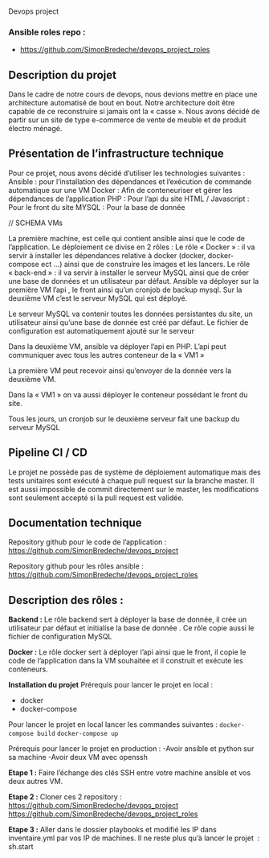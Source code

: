 ###

Devops project

### Ansible roles repo : 

- https://github.com/SimonBredeche/devops_project_roles

## Description du projet

Dans le cadre de notre cours de devops, nous devions mettre en place une architecture automatisé de bout en bout. Notre architecture doit être capable de ce reconstruire si jamais ont la « casse ». 
Nous avons décidé de partir sur un site de type e-commerce  de vente de meuble et de produit électro ménagé.

## Présentation de l’infrastructure technique 

Pour ce projet, nous avons décidé d’utiliser les technologies suivantes : 
  Ansible : pour l’installation des dépendances et l’exécution de commande automatique sur une VM
  Docker : Afin de conteneuriser et gérer les dépendances de l’application
  PHP : Pour l’api du site 
  HTML / Javascript : Pour le front du site
  MYSQL : Pour la base de donnée
  
// SCHEMA VMs

  La première machine, est celle qui contient ansible ainsi que le code de l’application. Le déploiement ce divise en 2 rôles : 
Le rôle « Docker » : il va servir à installer les dépendances relative à docker (docker, docker-compose ect …) ainsi que de construire les images et les lancers. 
Le rôle « back-end » : il va servir à installer le serveur MySQL ainsi que de créer une base de données et un utilisateur par défaut. 
Ansible va déployer sur la première VM l’api , le front ainsi qu’un cronjob de backup mysql.
Sur la deuxième VM c’est le serveur MySQL qui est déployé. 

Le serveur MySQL va contenir toutes les données persistantes du site, un utilisateur ainsi qu’une base de donnée est créé par défaut. Le fichier de configuration est automatiquement ajouté sur le serveur

Dans la deuxième VM, ansible va déployer l’api en PHP. L’api peut communiquer avec tous les autres conteneur de la « VM1 »

La première VM peut recevoir ainsi qu’envoyer de la donnée vers la deuxième VM.

Dans la « VM1 » on va aussi déployer le conteneur possédant le front du site.

Tous les jours, un cronjob sur le deuxième serveur fait une backup du serveur MySQL


## Pipeline CI / CD

Le projet ne possède pas de système de déploiement automatique mais des tests unitaires sont exécuté à chaque pull request sur la branche master. 
Il est aussi impossible de commit directement sur le master, les modifications sont seulement accepté si la pull request est validée. 

## Documentation technique 

Repository github pour le code de l’application : 
https://github.com/SimonBredeche/devops_project

Repository github pour les rôles ansible :
https://github.com/SimonBredeche/devops_project_roles

## Description des rôles :

**Backend :**
Le rôle backend sert à déployer la base de donnée, il crée un utilisateur par défaut et initialise la base de donnée . Ce rôle copie aussi le fichier de configuration MySQL

**Docker :**
Le rôle docker sert à déployer l’api ainsi que le front, il copie le code de l’application dans la VM souhaitée et il construit et exécute les conteneurs.

**Installation du projet**
Prérequis pour lancer le projet en local : 
- docker  
- docker-compose 

Pour lancer le projet en local lancer les commandes suivantes : 
`docker-compose build`
`docker-compose up`


Prérequis pour lancer le projet en production : 
-Avoir ansible et python sur sa machine 
-Avoir deux VM avec openssh 

**Etape 1 :**
Faire l’échange des clés SSH entre votre machine ansible et vos deux autres VM. 

**Etape 2 :**
Cloner ces 2 repository : 
https://github.com/SimonBredeche/devops_project
https://github.com/SimonBredeche/devops_project_roles

**Etape 3 :**
Aller dans le dossier playbooks et modifié les IP dans inventaire.yml par vos IP de machines. 
Il ne reste plus qu’à lancer le projet  : sh.start  
